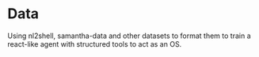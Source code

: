 # Data

Using nl2shell, samantha-data and other datasets to format them to train a react-like agent with structured tools to act as an OS.


